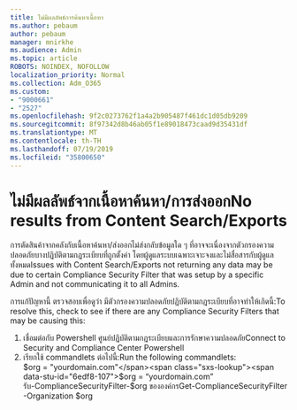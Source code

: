 ```yaml
---
title: ไม่มีผลลัพธ์การค้นหาเนื้อหา
ms.author: pebaum
author: pebaum
manager: mnirkhe
ms.audience: Admin
ms.topic: article
ROBOTS: NOINDEX, NOFOLLOW
localization_priority: Normal
ms.collection: Adm_O365
ms.custom:
- "9000661"
- "2527"
ms.openlocfilehash: 9f2c0273762f1a4a2b905487f461dc1d05db9209
ms.sourcegitcommit: 8f97342d8b46ab05f1e89018473caad9d35431df
ms.translationtype: MT
ms.contentlocale: th-TH
ms.lasthandoff: 07/19/2019
ms.locfileid: "35800650"
---
```

# <a name="no-results-from-content-searchexports"></a><span data-ttu-id="6edf8-102">ไม่มีผลลัพธ์จากเนื้อหาค้นหา/การส่งออก</span><span class="sxs-lookup"><span data-stu-id="6edf8-102">No results from Content Search/Exports</span></span>

<span data-ttu-id="6edf8-103">การตัดสินค้าจากคลังกับเนื้อหาค้นหา/ส่งออกไม่ส่งกลับข้อมูลใด ๆ ที่อาจจะเนื่องจากตัวกรองความปลอดภัยบางปฏิบัติตามกฎระเบียบที่ถูกตั้งค่า โดยผู้ดูแลระบบเฉพาะเจาะจงและไม่สื่อสารกับผู้ดูแลทั้งหมด</span><span class="sxs-lookup"><span data-stu-id="6edf8-103">Issues with Content Search/Exports not returning any data may be due to certain Compliance Security Filter that was setup by a specific Admin and not communicating it to all Admins.</span></span>

<span data-ttu-id="6edf8-104">การแก้ปัญหานี้ ตรวจสอบเพื่อดูว่า มีตัวกรองความปลอดภัยปฏิบัติตามกฎระเบียบที่อาจทำให้เกิดนี้:</span><span class="sxs-lookup"><span data-stu-id="6edf8-104">To resolve this, check to see if there are any Compliance Security Filters that may be causing this:</span></span>
1. <span data-ttu-id="6edf8-105">เชื่อมต่อกับ Powershell ศูนย์ปฏิบัติตามกฎระเบียบและการรักษาความปลอดภัย</span><span class="sxs-lookup"><span data-stu-id="6edf8-105">Connect to Security and Compliance Center Powershell</span></span>
2. <span data-ttu-id="6edf8-106">เรียกใช้ commandlets ต่อไปนี้:</span><span class="sxs-lookup"><span data-stu-id="6edf8-106">Run the following commandlets:</span></span>
<br><span data-ttu-id="6edf8-107">$org = "yourdomain.com"</span><span class="sxs-lookup"><span data-stu-id="6edf8-107">$org = “yourdomain.com”</span></span>
<br><span data-ttu-id="6edf8-108">รับ-ComplianceSecurityFilter-$org ขององค์กร</span><span class="sxs-lookup"><span data-stu-id="6edf8-108">Get-ComplianceSecurityFilter -Organization $org</span></span>